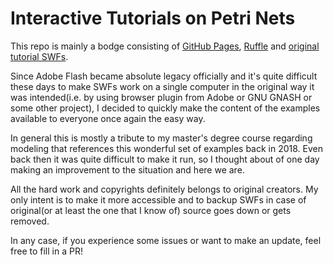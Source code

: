 # Interactive Tutorials on Petri Nets

This repo is mainly a bodge consisting of [GitHub Pages](https://pages.github.com/), [Ruffle](https://ruffle.rs/) and [original tutorial SWFs](https://www2.informatik.uni-hamburg.de/tgi/PetriNets/introductions/aalst/).

Since Adobe Flash became absolute legacy officially and it's quite difficult these days to make SWFs work on a single computer in the original way it was intended(i.e. by using browser plugin from Adobe or GNU GNASH or some other project),
I decided to quickly make the content of the examples available to everyone once again the easy way.

In general this is mostly a tribute to my master's degree course regarding modeling that references this wonderful set of examples back in 2018. Even back then it was quite difficult to make it run, so I thought about of one day making an improvement to the situation and here we are.

All the hard work and copyrights definitely belongs to original creators. My only intent is to make it more accessible and to backup SWFs in case of original(or at least the one that I know of) source goes down or gets removed.

In any case, if you experience some issues or want to make an update, feel free to fill in a PR!
